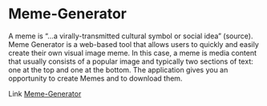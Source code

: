 # Meme-Generator

<p>A meme is “…a virally-transmitted cultural symbol or social idea” (source). Meme Generator is a web-based tool that allows users to quickly and easily create their own visual image meme. In this case, a meme is media content that usually consists of a popular image and typically two sections of text: one at the top and one at the bottom. The application gives you an opportunity to create Memes and to download them.<p/>

Link <a href="https://annabalinov.github.io/Meme-Generator/" target="blank"> Meme-Generator </a>
